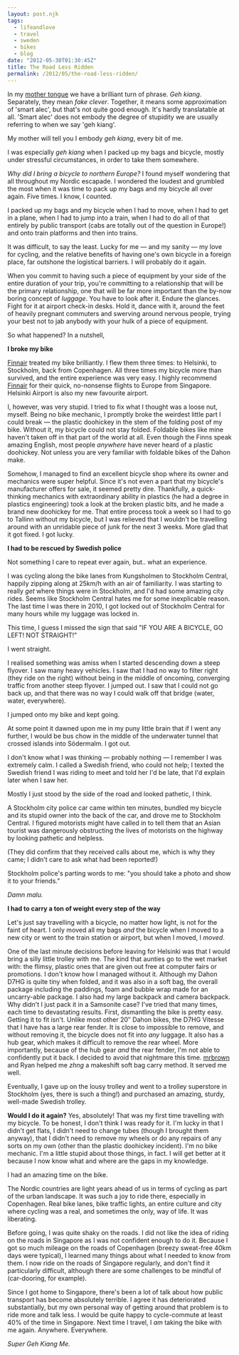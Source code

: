 ```yaml
---
layout: post.njk
tags:
  - lifeandlove
  - travel
  - sweden
  - bikes
  - blog
date: "2012-05-30T01:30:45Z"
title: The Road Less Ridden
permalink: /2012/05/the-road-less-ridden/
---
```


In my [mother tongue](http://en.wikipedia.org/wiki/Teochew_dialect) we have a brilliant turn of phrase. _Geh kiang_. Separately, they mean _fake clever_. Together, it means some approximation of 'smart alec', but that's not quite good enough. It's hardly translatable at all. 'Smart alec' does not embody the degree of stupidity we are usually referring to when we say 'geh kiang'.

My mother will tell you I embody _geh kiang_, every bit of me.

I was especially _geh kiang_ when I packed up my bags and bicycle, mostly under stressful circumstances, in order to take them somewhere.

_Why did I bring a bicycle to northern Europe?_ I found myself wondering that all throughout my Nordic escapade. I wondered the loudest and grumbled the most when it was time to pack up my bags and my bicycle all over again. Five times. I know, I counted.

I packed up my bags and my bicycle when I had to move, when I had to get in a plane, when I had to jump into a train, when I had to do all of that entirely by public transport (cabs are totally out of the question in Europe!) and onto train platforms and then into trains.

It was difficult, to say the least. Lucky for me — and my sanity — my love for cycling, and the relative benefits of having one's own bicycle in a foreign place, far outshone the logistical barriers. I will probably do it again.

When you commit to having such a piece of equipment by your side of the entire duration of your trip, you're committing to a relationship that will be the primary relationship, one that will be far more important than the by-now boring concept of _luggage_. You have to look after it. Endure the glances. Fight for it at airport check-in desks. Hold it, dance with it, around the feet of heavily pregnant commuters and swerving around nervous people, trying your best not to jab anybody with your hulk of a piece of equipment.

So what happened? In a nutshell,

**I broke my bike**

[Finnair](http://www.finnair.com/) treated my bike brilliantly. I flew them three times: to Helsinki, to Stockholm, back from Copenhagen. All three times my bicycle more than survived, and the entire experience was very easy. I highly recommend [Finnair](http://www.finnair.com/) for their quick, no-nonsense flights to Europe from Singapore. Helsinki Airport is also my new favourite airport.

I, however, was very stupid. I tried to fix what I thought was a loose nut, myself. Being no bike mechanic, I promptly broke the weirdest little part I could break — the plastic doohickey in the stem of the folding post of my bike. Without it, my bicycle could not stay folded. Foldable bikes like mine haven't taken off in that part of the world at all. Even though the Finns speak amazing English, most people _anywhere_ have never heard of a plastic doohickey. Not unless you are very familiar with foldable bikes of the Dahon make.

Somehow, I managed to find an excellent bicycle shop where its owner and mechanics were super helpful. Since it's not even a part that my bicycle's manufacturer offers for sale, it seemed pretty dire. Thankfully, a quick-thinking mechanics with extraordinary ability in plastics (he had a degree in plastics engineering) took a look at the broken plastic bits, and he made a brand new doohickey for me. That entire process took a week so I had to go to Tallinn without my bicycle, but I was relieved that I wouldn't be travelling around with an unridable piece of junk for the next 3 weeks. More glad that it got fixed. I got lucky.

**I had to be rescued by Swedish police**

Not something I care to repeat ever again, but.. what an experience.

I was cycling along the bike lanes from Kungsholmen to Stockholm Central, happily zipping along at 25km/h with an air of familiarity. I was starting to really _get_ where things were in Stockholm, and I'd had some amazing city rides. Seems like Stockholm Central hates me for some inexplicable reason. The last time I was there in 2010, I got locked out of Stockholm Central for many hours while my luggage was locked in.

This time, I guess I missed the sign that said "IF YOU ARE A BICYCLE, GO LEFT! NOT STRAIGHT!"

I went straight.

I realised something was amiss when I started descending down a steep flyover. I saw many heavy vehicles. I saw that I had no way to filter right (they ride on the right) without being in the middle of oncoming, converging traffic from another steep flyover. I jumped out. I saw that I could not go back up, and that there was no way I could walk off that bridge (water, water, everywhere).

I jumped onto my bike and kept going.

At some point it dawned upon me in my puny little brain that if I went any further, I would be bus chow in the middle of the underwater tunnel that crossed islands into Södermalm. I got out.

I don't know what I was thinking — probably nothing — I remember I was extremely calm. I called a Swedish friend, who could not help; I texted the Swedish friend I was riding to meet and told her I'd be late, that I'd explain later when I saw her.

Mostly I just stood by the side of the road and looked pathetic, I think.

A Stockholm city police car came within ten minutes, bundled my bicycle and its stupid owner into the back of the car, and drove me to Stockholm Central. I figured motorists might have called in to tell them that an Asian tourist was dangerously obstructing the lives of motorists on the highway by looking pathetic and helpless.

(They did confirm that they received calls about me, which is why they came; I didn't care to ask what had been reported!)

Stockholm police's parting words to me: "you should take a photo and show it to your friends."

_Damn malu._

**I had to carry a ton of weight every step of the way**

Let's just say travelling with a bicycle, no matter how light, is not for the faint of heart. I only moved all my bags _and_ the bicycle when I moved to a new city or went to the train station or airport, but when I moved, I _moved_.

One of the last minute decisions before leaving for Helsinki was that I would bring a silly little trolley with me. The kind that aunties go to the wet market with: the flimsy, plastic ones that are given out free at computer fairs or promotions. I don't know how I managed without it. Although my Dahon D7HG is quite tiny when folded, and it was also in a soft bag, the overall package including the paddings, foam and bubble wrap made for an uncarry-able package. I also had my large backpack and camera backpack. Why didn't I just pack it in a Samsonite case? I've tried that many times, each time to devastating results. First, dismantling the bike is pretty easy. Getting it to fit isn't. Unlike most other 20&#8243; Dahon bikes, the D7HG Vitesse that I have has a large rear fender. It is close to impossible to remove, and without removing it, the bicycle does not fit into _any_ luggage. It also has a hub gear, which makes it difficult to remove the rear wheel. More importantly, because of the hub gear _and_ the rear fender, I'm not able to confidently put it back. I decided to avoid that nightmare this time. [mrbrown](http://mrbrown.com) and Ryan helped me _zhng_ a makeshift soft bag carry method. It served me well.

Eventually, I gave up on the lousy trolley and went to a trolley superstore in Stockholm (yes, there is such a thing!) and purchased an amazing, sturdy, well-made Swedish trolley.

**Would I do it again?** Yes, absolutely! That was my first time travelling with my bicycle. To be honest, I don't think I was ready for it. I'm lucky in that I didn't get flats, I didn't need to change tubes (though I brought them anyway), that I didn't need to remove my wheels or do any repairs of any sorts on my own (other than the plastic doohickey incident). I'm no bike mechanic. I'm a little stupid about those things, in fact. I will get better at it because I now know what and where are the gaps in my knowledge.

I had an amazing time on the bike.

The Nordic countries are light years ahead of us in terms of cycling as part of the urban landscape. It was such a joy to ride there, especially in Copenhagen. Real bike lanes, bike traffic lights, an entire culture and city where cycling was a real, and sometimes the only, way of life. It was liberating.

Before going, I was quite shaky on the roads. I did not like the idea of riding on the roads in Singapore as I was not confident enough to do it. Because I got so much mileage on the roads of Copenhagen (breezy sweat-free 40km days were typical), I learned many things about what I needed to know from them. I now ride on the roads of Singapore regularly, and don't find it particularly difficult, although there are some challenges to be mindful of (car-dooring, for example).

Since I got home to Singapore, there's been a lot of talk about how public transport has become absolutely terrible. I agree it has deteriorated substantially, but my own personal way of getting around that problem is to ride more and talk less. I would be quite happy to cycle-commute at least 40% of the time in Singapore. Next time I travel, I _am_ taking the bike with me again. Anywhere. Everywhere.

_Super Geh Kiang Me._
